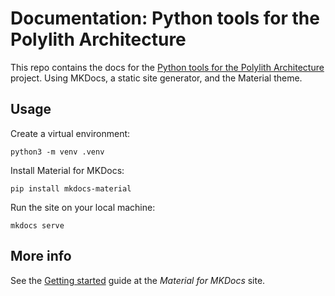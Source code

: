 # Documentation: Python tools for the Polylith Architecture

This repo contains the docs for the [Python tools for the Polylith Architecture](https://github.com/DavidVujic/python-polylith) project.
Using MKDocs, a static site generator, and the Material theme.

## Usage
Create a virtual environment:

``` shell
python3 -m venv .venv
```

Install Material for MKDocs:

``` shell
pip install mkdocs-material
```

Run the site on your local machine:

``` shell
mkdocs serve
```

## More info
See the [Getting started](https://squidfunk.github.io/mkdocs-material/getting-started/) guide at the _Material for MKDocs_ site.
